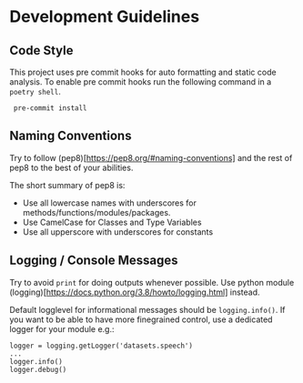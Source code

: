 # Development Guidelines

## Code Style

This project uses pre commit hooks for auto formatting and static code analysis.
To enable pre commit hooks run the following command in a `poetry shell`.

     pre-commit install



## Naming Conventions

Try to follow (pep8)[https://pep8.org/#naming-conventions] and the rest of pep8 to the
best of your abilities.

The short summary of pep8 is:

- Use all lowercase names with underscores for methods/functions/modules/packages.
- Use CamelCase for Classes and Type Variables
- Use all upperscore with underscores for constants

## Logging / Console Messages

Try to avoid `print` for doing outputs whenever possible. Use python module (logging)[https://docs.python.org/3.8/howto/logging.html] instead.

Default logglevel for informational messages should be `logging.info()`. If you want to be able to have more finegrained control, use a
dedicated logger for your module e.g.:

    logger = logging.getLogger('datasets.speech')
    ...
    logger.info()
    logger.debug()
